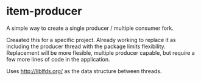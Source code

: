 # item-producer
A simple way to create a single producer / multiple consumer fork.

Creaated this for a specific project. Already working to replace it as including the producer thread with the package limits flexibility. Replacement will be more flesible, multiple producer capable, but require a few more lines of code in the application.

Uses http://liblfds.org/ as the data structure between threads.
